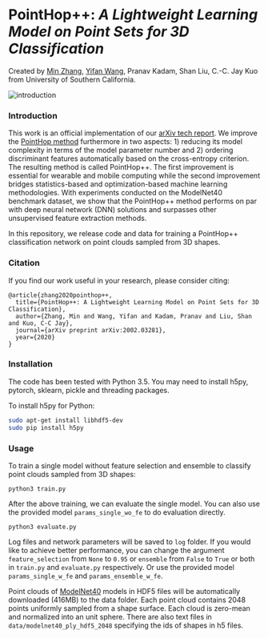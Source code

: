 # PointHop++: *A Lightweight Learning Model on Point Sets for 3D Classification*
Created by [Min Zhang](https://github.com/minzhang-1), [Yifan Wang](https://github.com/yifan-fanyi), Pranav Kadam, Shan Liu, C.-C. Jay Kuo from University of Southern California.

![introduction](https://github.com/minzhang-1/PointHop2/blob/master/doc/baseline.png)

### Introduction
This work is an official implementation of our [arXiv tech report](https://arxiv.org/abs/2002.03281). We improve the [PointHop method](https://arxiv.org/abs/1907.12766) furthermore in two aspects: 1) reducing its model complexity in terms of the model parameter number and 2) ordering discriminant features automatically based on the cross-entropy criterion. The resulting method is called PointHop++. The first improvement is essential for wearable and mobile computing while the second improvement bridges statistics-based and optimization-based machine learning methodologies. With experiments conducted on the ModelNet40 benchmark dataset, we show that the PointHop++ method performs on par with deep neural network (DNN) solutions and surpasses other unsupervised feature extraction methods.

In this repository, we release code and data for training a PointHop++ classification network on point clouds sampled from 3D shapes.

### Citation
If you find our work useful in your research, please consider citing:

	@article{zhang2020pointhop++,
  	  title={PointHop++: A Lightweight Learning Model on Point Sets for 3D Classification},
  	  author={Zhang, Min and Wang, Yifan and Kadam, Pranav and Liu, Shan and Kuo, C-C Jay},
  	  journal={arXiv preprint arXiv:2002.03281},
  	  year={2020}
	}

### Installation

The code has been tested with Python 3.5. You may need to install h5py, pytorch, sklearn, pickle and threading packages.

To install h5py for Python:
```bash
sudo apt-get install libhdf5-dev
sudo pip install h5py
```

### Usage
To train a single model without feature selection and ensemble to classify point clouds sampled from 3D shapes:

    python3 train.py

After the above training, we can evaluate the single model. You can also use the provided model `params_single_wo_fe` to do evaluation directly.

    python3 evaluate.py

Log files and network parameters will be saved to `log` folder. If you would like to achieve better performance, you can change the argument `feature_selection` from `None` to `0.95` or `ensemble` from `False` to `True` or both in `train.py` and `evaluate.py` respectively. Or use the provided model `params_single_w_fe` and `params_ensemble_w_fe`. 

Point clouds of <a href="http://modelnet.cs.princeton.edu/" target="_blank">ModelNet40</a> models in HDF5 files will be automatically downloaded (416MB) to the data folder. Each point cloud contains 2048 points uniformly sampled from a shape surface. Each cloud is zero-mean and normalized into an unit sphere. There are also text files in `data/modelnet40_ply_hdf5_2048` specifying the ids of shapes in h5 files.


